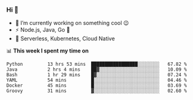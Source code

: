 ### Hi 👋

<!--
**nodejh/nodejh** is a ✨ _special_ ✨ repository because its `README.md` (this file) appears on your GitHub profile.

Here are some ideas to get you started:

- 🔭 I’m currently working on ...
- 🌱 I’m currently learning ...
- 👯 I’m looking to collaborate on ...
- 🤔 I’m looking for help with ...
- 💬 Ask me about ...
- 📫 How to reach me: ...
- 😄 Pronouns: ...
- ⚡ Fun fact: ...
-->

- 🔭 I’m currently working on something cool :wink:
- ⚡ Node.js, Java, Go :thought_balloon:
- 🤖 Serverless, Kubernetes, Cloud Native

📊 **This week I spent my time on**

<!--START_SECTION:waka-->

```text
Python         13 hrs 53 mins  █████████████████░░░░░░░░   67.82 %
Java           2 hrs 4 mins    ██▓░░░░░░░░░░░░░░░░░░░░░░   10.09 %
Bash           1 hr 29 mins    █▓░░░░░░░░░░░░░░░░░░░░░░░   07.24 %
YAML           54 mins         █░░░░░░░░░░░░░░░░░░░░░░░░   04.46 %
Docker         45 mins         █░░░░░░░░░░░░░░░░░░░░░░░░   03.69 %
Groovy         31 mins         ▓░░░░░░░░░░░░░░░░░░░░░░░░   02.60 %
```

<!--END_SECTION:waka-->


<!--
:traffic_light: **Visitors**

![visitors](https://visitor-badge.glitch.me/badge?page_id=nodejh.nodejh)
-->
